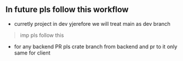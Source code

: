 ## In future pls follow this workflow

- curretly project in dev yjerefore we will treat main as dev branch

> imp pls follow this

- for any backend PR pls crate branch from backend and pr to it only same for client
